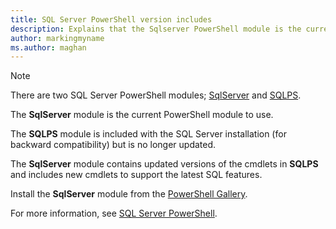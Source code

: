 ```yaml
---
title: SQL Server PowerShell version includes
description: Explains that the Sqlserver PowerShell module is the current SQL Server PowerShell command set.
author: markingmyname
ms.author: maghan
---
```



> [!NOTE]
> There are two SQL Server PowerShell modules; [SqlServer](https://docs.microsoft.com/powershell/module/sqlserver) and [SQLPS](https://docs.microsoft.com/powershell/module/sqlps).
>
> The **SqlServer** module is the current PowerShell module to use.
>
> The **SQLPS** module is included with the SQL Server installation (for backward compatibility) but is no longer updated.
>
> The **SqlServer** module contains updated versions of the cmdlets in **SQLPS** and includes new cmdlets to support the latest SQL features.
>
> Install the **SqlServer** module from the [PowerShell Gallery](https://www.powershellgallery.com/packages/SqlServer).
>
> For more information, see [SQL Server PowerShell](../powershell/sql-server-powershell.md).